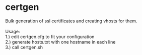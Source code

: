 # certgen
Bulk generation of ssl certificates and creating vhosts for them.<br>
<br>
Usage:<br>
1.) edit certgen.cfg to fit your configuration<br>
2.) generate hosts.txt with one hostname in each line<br>
3.) call certgen.sh
